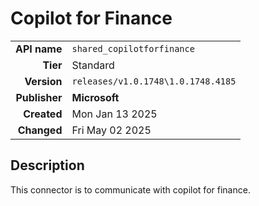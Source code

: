 # Copilot for Finance
| | |
|-:|-|
|**API name**|`shared_copilotforfinance`|
|**Tier**|Standard|
|**Version**|`releases/v1.0.1748\1.0.1748.4185`|
|**Publisher**|**Microsoft**|
|**Created**|Mon Jan 13 2025|
|**Changed**|Fri May 02 2025|

## Description
This connector is to communicate with copilot for finance.
